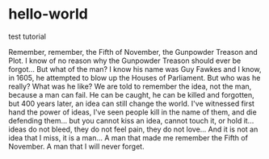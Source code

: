# hello-world
test tutorial

Remember, remember, the Fifth of November, the Gunpowder Treason and Plot. I know of no reason why the Gunpowder Treason should ever be forgot... But what of the man? I know his name was Guy Fawkes and I know, in 1605, he attempted to blow up the Houses of Parliament. But who was he really? What was he like? We are told to remember the idea, not the man, because a man can fail. He can be caught, he can be killed and forgotten, but 400 years later, an idea can still change the world. I've witnessed first hand the power of ideas, I've seen people kill in the name of them, and die defending them... but you cannot kiss an idea, cannot touch it, or hold it... ideas do not bleed, they do not feel pain, they do not love... And it is not an idea that I miss, it is a man... A man that made me remember the Fifth of November. A man that I will never forget.
